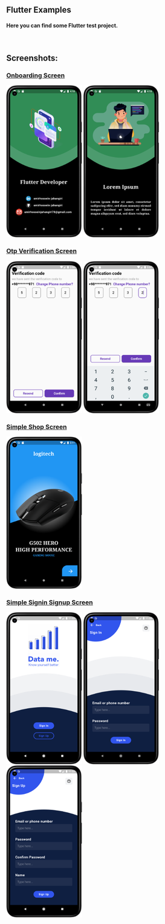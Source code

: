 ## <b>Flutter Examples</b>

#### Here you can find some Flutter test project.
<br>

## Screenshots:<br>

 ### <b>[Onboarding Screen](https://github.com/amirhossein-jahangiri/Flutter-Test-Project/tree/master/onboarding_screen)</b>
<div>
<img src='onboarding_screen/shots/shot-1.png' width='200' height='400'>
<img src='onboarding_screen/shots/shot-2.png' width='200' height='400'>
</div>

 ### <b>[Otp Verification Screen](https://github.com/amirhossein-jahangiri/Flutter-Test-Project/tree/master/otp_verification_screen)</b>
<div>
<img src='otp_verification_screen/shots/shot-1.png' width='200' height='400'>
<img src='otp_verification_screen/shots/shot-2.png' width='200' height='400'>
</div>

 ### <b>[Simple Shop Screen](https://github.com/amirhossein-jahangiri/Flutter-Test-Project/tree/master/simple_shop_screen)</b>
<img src='simple_shop_screen/shots/shot.png' width='200' height='400'>

 ### <b>[Simple Signin Signup Screen](https://github.com/amirhossein-jahangiri/Flutter-Test-Project/tree/master/simple_signin_and_signup)</b>
<div>
<img src='simple_signin_and_signup/shots/1.png' width='200' height='400'>
<img src='simple_signin_and_signup/shots/2.png' width='200' height='400'>
<img src='simple_signin_and_signup/shots/3.png' width='200' height='400'>
</div>